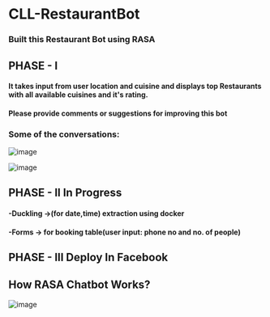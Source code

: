 # CLL-RestaurantBot
<h3>Built this Restaurant Bot using RASA</h3>
<h2>PHASE - I</h2>
<h4>It takes input from user location and cuisine and displays top  Restaurants with all available cuisines and it's rating.</h4>
<h4>Please provide comments or suggestions for improving this bot</h4>

<!-- ![image](https://user-images.githubusercontent.com/66173499/121783611-3a31ab80-cbcd-11eb-997c-492633736f57.png) -->
<h3>Some of the conversations:</h3>

![image](https://user-images.githubusercontent.com/66173499/121837223-afe36780-ccf2-11eb-8702-21b282e6269b.png)

![image](https://user-images.githubusercontent.com/66173499/121837270-ca1d4580-ccf2-11eb-8880-89f70bb157fa.png)


<h2>PHASE - II In Progress</h2>
<h4>-Duckling ->(for date,time) extraction using docker</h4>
<h4>-Forms -> for booking table(user input: phone no and no. of people)</h4>

<h2>PHASE - III Deploy In Facebook</h2>

<h2> How RASA Chatbot Works? </h2>

![image](https://user-images.githubusercontent.com/66173499/122521281-446f0200-d032-11eb-8b3a-d7781fe7d465.png)
